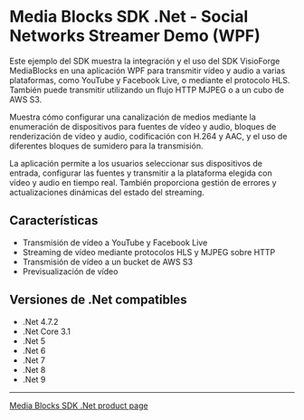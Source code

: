 # Media Blocks SDK .Net - Social Networks Streamer Demo (WPF)

Este ejemplo del SDK muestra la integración y el uso del SDK VisioForge MediaBlocks en una aplicación WPF para transmitir vídeo y audio a varias plataformas, como YouTube y Facebook Live, o mediante el protocolo HLS.
También puede transmitir utilizando un flujo HTTP MJPEG o a un cubo de AWS S3.

Muestra cómo configurar una canalización de medios mediante la enumeración de dispositivos para fuentes de vídeo y audio, bloques de renderización de vídeo y audio, codificación con H.264 y AAC, y el uso de diferentes bloques de sumidero para la transmisión.

La aplicación permite a los usuarios seleccionar sus dispositivos de entrada, configurar las fuentes y transmitir a la plataforma elegida con vídeo y audio en tiempo real. También proporciona gestión de errores y actualizaciones dinámicas del estado del streaming.

## Características

- Transmisión de vídeo a YouTube y Facebook Live
- Streaming de vídeo mediante protocolos HLS y MJPEG sobre HTTP
- Transmisión de vídeo a un bucket de AWS S3
- Previsualización de vídeo

## Versiones de .Net compatibles

- .Net 4.7.2
- .Net Core 3.1
- .Net 5
- .Net 6
- .Net 7
- .Net 8
- .Net 9

---

[Media Blocks SDK .Net product page](https://www.visioforge.com/media-blocks-sdk)
